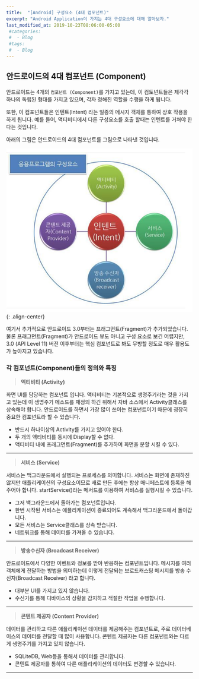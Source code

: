 ```yaml
---
title:  "[Android] 구성요소 (4대 컴포넌트)"
excerpt: "Android Application이 가지는 4대 구성요소에 대해 알아보자."
last_modified_at: 2019-10-23T08:06:00-05:00
 #categories:
 #  - Blog
 #tags:
 #  - Blog
---
```


## 안드로이드의 4대 컴포넌트 (Component)

안드로이드는 4개의 `컴포넌트 (Component)`를 가지고 있는데, 이 컴토넌트들은 제각각 하나의 독립된 형태를 가지고 있으며, 각자 정해진 역할을 수행을 하게 됩니다.

또한, 이 컴포넌트들은 인텐트(Intent) 라는 일종의 메시지 객체를 통하여 상호 작용을 하게 됩니다. 예를 들어, 액티비티에서 다른 구성요소를 호출 할때는 인텐트를 거쳐야 한다는 것입니다.  

아래의 그림은 안드로이드의 4대 컴포넌트를 그림으로 나타낸 것입니다.

![이미지](/assets/images/component.png){: .align-center}

여기서 추가적으로 안드로이드 3.0부터는 프래그먼트(Fragment)가 추가되었습니다. 물론 프래그먼트(Fragment)가 안드로이드 뷰도 아니고 구성 요소로 보긴 어렵지만, 3.0 (API Level 11) 버전 이후부터는 핵심 컴포넌트로 봐도 무방할 정도로 매우 활용도가 높아지고 있습니다.

### 각 컴포넌트(Component)들의 정의와 특징

> **액티비티 (Activity)**

화면 UI를 담당하는 컴포넌트 입니다. 액티비티는 기본적으로 생명주기라는 것을 가지고 있는데 이 생명주기 메소드를 재정의 하긴 위해서 자바 소스에서 Activity클래스를 상속해야 합니다. 안드로이드를 하면서 가장 많이 쓰이는 컴포넌트이기 때문에 굉장히 중요한 컴포넌트라 할 수 있습니다.
* 반드시 하나이상의 Activity를 가지고 있어야 한다.
* 두 개의 액티비티를 동시에 Display할 수 없다.
* 액티비티 내에 프래그먼트(Fragment)를 추가하여 화면을 분할 시킬 수 있다.

---

> **서비스 (Service)**

서비스는 백그라운드에서 실행되는 프로세스를 의미합니다. 서비스는 화면에 존재하진 않지만 애플리케이션의 구성요소이므로 새로 만든 후에는 항상 매니페스트에 등록을 해주어야 합니다. startService()라는 메서드를 이용하여 서비스를 실행시킬 수 있습니다.

* 그저 백그라운드에서 돌아가는 컴포넌트입니다.
* 한번 시작된 서비스는 애플리케이션이 종료되어도 계속해서 백그라운드에서 돌아갑니다.
* 모든 서비스는 Service클래스를 상속 받습니다.
* 네트워크를 통해 데이터를 가져올 수 있습니다.

--- 

> **방송수신자 (Broadcast Receiver)**

안드로이드에서 다양한 이벤트와 정보를 받아 반응하는 컴포넌트입니다. 메시지를 여러 객체에게 전달하는 방법을 의미하는데 이렇게 전달되는 브로드캐스팅 메시지를 방송 수신자(Broadcast Receiver) 라고 합니다.

* 대부분 UI를 가지고 있지 않습니다.
* 수신기를 통해 디바이스의 상황을 감지하고 적절한 작업을 수행합니다.

---

> **콘텐트 제공자 (Content Provider)**

데이터를 관리하고 다른 애플리케이션 데이터를 제공해주는 컴포넌트로, 주로 데이터베이스의 데이터를 전달할 때 많이 사용합니다. 콘텐트 제공자는 다른 컴포넌트와는 다르게 생명주기를 가지고 있지 않습니다.

* SQLiteDB, Web등을 통해서 데이터를 관리합니다.
* 콘텐트 제공자를 통하여 다른 애플리케이션의 데이터도 변경할 수 있습니다.

---
